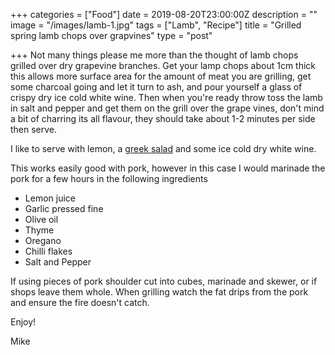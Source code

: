 +++
categories = ["Food"]
date = 2019-08-20T23:00:00Z
description = ""
image = "/images/lamb-1.jpg"
tags = ["Lamb", "Recipe"]
title = "Grilled spring lamb chops over grapvines"
type = "post"

+++
Not many things please me more than the thought of lamb chops grilled over dry grapevine branches. Get your lamp chops about 1cm thick this allows more surface area for the amount of meat you are grilling, get some charcoal going and let it turn to ash, and pour yourself a glass of crispy dry ice cold white wine. Then when you're ready throw toss the lamb in salt and pepper and get them on the grill over the grape vines, don't mind a bit of charring its all flavour, they should take about 1-2 minutes per side then serve.

I like to serve with lemon, a [greek salad]() and some ice cold dry white wine.

This works easily good with pork, however in this case I would marinade the pork for a few hours in the following ingredients

* Lemon juice
* Garlic pressed fine
* Olive oil
* Thyme
* Oregano
* Chilli flakes
* Salt and Pepper

If using pieces of pork shoulder cut into cubes, marinade and skewer, or if shops leave them whole. When grilling watch the fat drips from the pork and ensure the fire doesn't catch.

Enjoy!

Mike